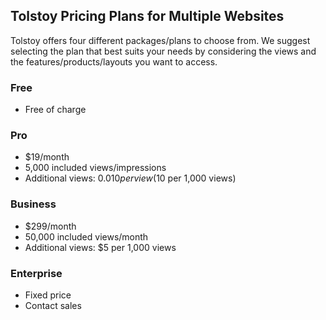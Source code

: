 ## Tolstoy Pricing Plans for Multiple Websites

Tolstoy offers four different packages/plans to choose from. We suggest selecting the plan that best suits your needs by considering the views and the features/products/layouts you want to access.

### Free
- Free of charge

### Pro
- $19/month
- 5,000 included views/impressions
- Additional views: $0.010 per view ($10 per 1,000 views)

### Business
- $299/month
- 50,000 included views/month
- Additional views: $5 per 1,000 views

### Enterprise
- Fixed price
- Contact sales